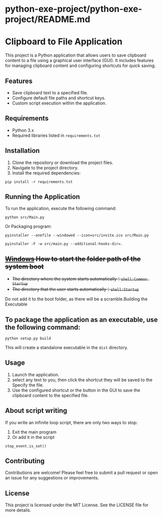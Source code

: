 # python-exe-project/python-exe-project/README.md

# Clipboard to File Application

This project is a Python application that allows users to save clipboard content to a file using a graphical user interface (GUI). It includes features for managing clipboard content and configuring shortcuts for quick saving.

## Features

- Save clipboard text to a specified file.
- Configure default file paths and shortcut keys.
- Custom script execution within the application.

## Requirements

- Python 3.x
- Required libraries listed in `requirements.txt`

## Installation

1. Clone the repository or download the project files.
2. Navigate to the project directory.
3. Install the required dependencies:

```
pip install -r requirements.txt
```

## Running the Application

To run the application, execute the following command:

```
python src/Main.py
```

Or Packaging program:

```
pyinstaller --onefile --windowed --icon=src/invite.ico src/Main.py
```

```
pyinstaller -F -w src/main.py --additional-hooks-dir=.
```

## ~~[Windows]() How to start the folder path of the system boot~~

* ~~The directory where the system starts automatically：`shell:Common Startup`~~
* ~~The directory that the user starts automatically：`shell:Startup`~~

Do not add it to the boot folder, as there will be a scramble.Building the Executable

## To package the application as an executable, use the following command:

```
python setup.py build
```

This will create a standalone executable in the `dist` directory.

## Usage

1. Launch the application.
2. select any text to you, then click the shortcut they will be saved to the Specify the file.
3. Use the configured shortcut or the button in the GUI to save the clipboard content to the specified file.

## About script writing

If you write an infinite loop script, there are only two ways to stop:

1. Exit the main program
2. Or add it in the script

```
stop_event.is_set()
```

## Contributing

Contributions are welcome! Please feel free to submit a pull request or open an issue for any suggestions or improvements.

## License

This project is licensed under the MIT License. See the LICENSE file for more details.
